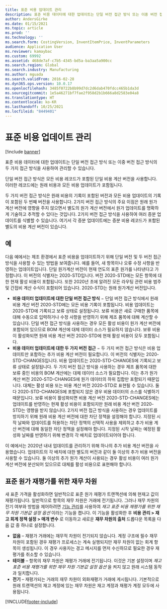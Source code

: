 ```yaml
---
title: 표준 비용 업데이트 관리
description: 표준 비용 데이터에 대한 업데이트는 단일 버전 접근 방식 또는 이중 버전 접근 방식의 두 가지 접근 방식을 사용하여 관리할 수 있습니다.
author: AndersGirke
ms.date: 01/15/2021
ms.topic: article
ms.prod: ''
ms.technology: ''
ms.search.form: CostingVersion, InventItemPrice, InventParameters
audience: Application User
ms.reviewer: kamaybac
ms.custom: 69992
ms.assetid: 468de7af-c7b5-4345-bd5a-ba3aa5a900cc
ms.search.region: Global
ms.search.industry: Manufacturing
ms.author: mguada
ms.search.validFrom: 2016-02-28
ms.dyn365.ops.version: 10.0.17
ms.openlocfilehash: 3485f0722b8b99d7dc2d6dab470fdcc465b1da3d
ms.sourcegitcommit: 1e5a46271bf7fae2f958d2b1b666a8d2583e04a8
ms.translationtype: HT
ms.contentlocale: ko-KR
ms.lasthandoff: 10/25/2021
ms.locfileid: "8449401"
---
```

# <a name="manage-standard-cost-updates"></a>표준 비용 업데이트 관리

[!include [banner](../includes/banner.md)]

표준 비용 데이터에 대한 업데이트는 단일 버전 접근 방식 또는 이중 버전 접근 방식의 두 가지 접근 방식을 사용하여 관리할 수 있습니다.

단일 버전 접근 방식은 모든 비용 레코드가 포함된 단일 비용 계산 버전을 사용합니다. 이러한 레코드에는 원래 비용과 모든 비용 업데이트가 포함됩니다.

두 가지 버전 접근 방식은 원래 비용의 기록이 포함된 버전과 모든 비용 업데이트의 기록이 포함된 두 번째 버전을 사용합니다. 2가지 버전 접근 방식의 주요 이점은 원래 원가 계산 버전에 영향을 주지 않으면서 별도의 원가 계산 버전에서 원가 업데이트를 명확하게 기술하고 추적할 수 있다는 것입니다. 2가지 버전 접근 방식을 사용하여 여러 증분 업데이트를 식별할 수 있습니다. 여기서 각 증분 업데이트에는 증분 비용 레코드가 포함된 별도의 비용 계산 버전이 있습니다.

## <a name="example"></a>예

다음 예에서는 제조 환경에서 표준 비용을 업데이트하기 위해 단일 버전 및 두 버전 접근 방식을 사용할 수 있는 방법을 보여줍니다. 예를 들어, 새 항목이나 오류 수정 사항을 반영하는 업데이트입니다. 단일 원가계산 버전이 현재 연도의 표준 원가를 나타낸다고 가정합니다. 이 버전의 식별자는 2020-STD입니다. 버전 2020-STD에는 모든 항목에 대한 현재 활성 비용이 포함됩니다. 또한 2020년 초에 알려진 모든 라우팅 관련 비용 범주 및 간접비 계산 수식이 포함되어 있습니다. 2020-STD는 원래 원가계산 버전입니다.

- **비용 데이터 업데이트에 대한 단일 버전 접근 방식** − 단일 버전 접근 방식에서 원래 비용 계산 버전 2020-STD에는 모든 비용 기록이 포함됩니다. 비용 업데이트는 2020-STD에 기록되고 보류 상태로 설정됩니다. 보류 비용은 새로 구매한 품목에 대해 수동으로 입력하거나 수정 사항을 반영하기 위해 제조 품목에 대해 계산할 수 있습니다. 단일 버전 접근 방식을 사용하는 경우 모든 활성 비용이 원가 계산 버전에 포함되어 있으므로 BOM 계산에 대체 데이터 소스가 필요하지 않습니다. 보류 비용이 활성화되면 원래 비용 계산 버전 2020-STD에 현재 활성 비용이 모두 포함됩니다.
- **비용 데이터 업데이트에 대한 두 가지 버전 접근** − 두 가지 버전 접근 방식은 비용 업데이트만 포함하는 추가 비용 계산 버전이 필요합니다. 이 버전의 식별자는 2020-STD-CHANGES입니다. 비용 업데이트는 2020-STD-CHANGES에 기록되고 보류 상태로 설정됩니다. 두 가지 버전 접근 방식을 사용하는 경우 제조 품목에 대한 보류 중인 비용의 BOM 계산에는 대체 데이터 소스가 필요합니다. 이는 추가 원가 계산 버전 2020-STD-CHANGES에 원가 데이터의 하위 집합만 포함되기 때문입니다. 대체는 활성 비용 또는 비용 계산 버전 2020-STD로 표현될 수 있습니다. 둘 다 2020-STD-CHANGES에 포함되지 않은 경우 비용 데이터의 소스를 식별하기 때문입니다. 보류 비용이 활성화되면 비용 계산 버전 2020-STD-CHANGES에는 업데이트를 반영하는 현재 활성 비용이 포함되지만 원래 비용 계산 버전 2020-STD는 영향을 받지 않습니다. 2가지 버전 접근 방식을 사용하는 경우 업데이트를 방지하기 위해 원래 비용 계산 버전에 대한 차단 정책을 설정해야 합니다. 지정된 시작 날짜와 업데이트를 허용하는 차단 정책의 선택적 사용을 제외하고 추가 비용 계산 버전에 대해 동일한 차단 정책을 설정해야 합니다. 지정된 시작 날짜는 예정된 활성화 날짜를 반영하기 위해 변경의 각 배치로 업데이트되어야 합니다.

이 예에서는 2020년 내내 업데이트를 관리하기 위해 하나의 추가 비용 계산 버전을 사용했습니다. 업데이트의 각 배치에 대한 별도의 버전과 같이 둘 이상의 추가 비용 버전을 사용할 수 있습니다. 둘 이상의 추가 원가 계산이 사용되는 경우 활성 비용이 여러 원가 계산 버전에 분산되어 있으므로 대체를 활성 비용으로 표현해야 합니다.

## <a name="financial-dimensions-for-the-standard-cost-revaluation"></a>표준 원가 재평가를 위한 재무 차원

새 표준 가격을 활성화하면 일반적으로 표준 원가 재평가 트랜잭션에 의해 현재고 값이 재평가됩니다. 일반적으로 항목의 재무 차원은 거래에 전기됩니다. 그러나 재무 차원의 전기 여부와 방법을 제어하려면 [기능 관리](../../fin-ops-core/fin-ops/get-started/feature-management/feature-management-overview.md)를 사용하여 *재고 표준 비용 재평가를 위한 재무 차원 기본값 설정 옵션* 이라는 기능을 켭니다. 이 기능을 활성화한 후 **비용 관리 > 재고 회계 정책 설정 > 매개 변수** 로 이동하고 새로운 **재무 차원의 출처** 드롭다운 목록을 다음 값 중 하나로 설정합니다.

- **없음** – 재평가 거래에는 재무적 차원이 전기되지 않습니다. 계정 구조에 필수 재무 차원이 포함된 경우 재평가 프로세스는 계속 실행되지만 재무 차원이 없는 회계 항목이 생성됩니다. 이 경우 사용자는 경고 메시지를 먼저 수신하므로 필요한 경우 재평가를 취소할 수 있습니다.
- **테이블** – 항목의 재무 차원은 재평가 거래에 전기됩니다. 이것은 기본 설정이며 *재고 표준 비용 재평가를 위한 재무 차원 기본값 설정 옵션* 을 켜지 않고 원래 시스템 동작과 일치합니다.
- **전기** – 재평가되는 거래의 재무 차원이 외화재평가 거래에 게시됩니다. 기본적으로 원래 트랜잭션의 재고 계정에 있는 재무 차원은 재고 계정과 재평가 계정 모두에 사용됩니다.


[!INCLUDE[footer-include](../../includes/footer-banner.md)]